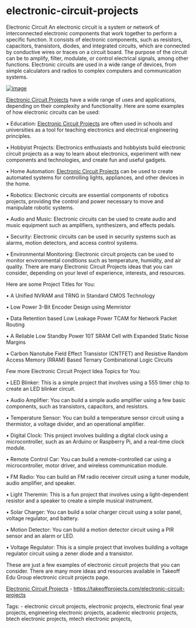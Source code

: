 # electronic-circuit-projects
Electronic Circuit An electronic circuit is a system or network of interconnected electronic components that work together to perform a specific function. It consists of electronic components, such as resistors, capacitors, transistors, diodes, and integrated circuits, which are connected by conductive wires or traces on a circuit board. The purpose of the circuit can be to amplify, filter, modulate, or control electrical signals, among other functions. Electronic circuits are used in a wide range of devices, from simple calculators and radios to complex computers and communication systems.

[![image](https://user-images.githubusercontent.com/122364815/228214275-04c375e7-47e8-4560-82e6-f9d907ed4d27.png)](https://takeoffprojects.com/electronic-circuit-projects)

[Electronic Circuit Projects](https://takeoffprojects.com/electronic-circuit-projects) have a wide range of uses and applications, depending on their complexity and functionality. Here are some examples of how electronic circuits can be used:

•	Education: [Electronic Circuit Projects](https://takeoffprojects.com/electronic-circuit-projects) are often used in schools and universities as a tool for teaching electronics and electrical engineering principles.

•	Hobbyist Projects: Electronics enthusiasts and hobbyists build electronic circuit projects as a way to learn about electronics, experiment with new components and technologies, and create fun and useful gadgets.

•	Home Automation: [Electronic Circuit Projects](https://takeoffprojects.com/electronic-circuit-projects) can be used to create automated systems for controlling lights, appliances, and other devices in the home.

•	Robotics: Electronic circuits are essential components of robotics projects, providing the control and power necessary to move and manipulate robotic systems.

•	Audio and Music: Electronic circuits can be used to create audio and music equipment such as amplifiers, synthesizers, and effects pedals.

•	Security: Electronic circuits can be used in security systems such as alarms, motion detectors, and access control systems.

•	Environmental Monitoring: Electronic circuit projects can be used to monitor environmental conditions such as temperature, humidity, and air quality.
There are many Electronic Circuit Projects ideas that you can consider, depending on your level of experience, interests, and resources. 

Here are some Project Titles for You:

•	A Unified NVRAM and TRNG in Standard CMOS Technology

•	Low Power 3-Bit Encoder Design using Memristor

•	Data Retention based Low Leakage Power TCAM for Network Packet Routing

•	A Reliable Low Standby Power 10T SRAM Cell with Expanded Static Noise Margins

•	Carbon Nanotube Field Effect Transistor (CNTFET) and Resistive Random Access Memory (RRAM) Based Ternary Combinational Logic Circuits

Few more Electronic Circuit Project Idea Topics for You: 

•	LED Blinker: This is a simple project that involves using a 555 timer chip to create an LED blinker circuit.

•	Audio Amplifier: You can build a simple audio amplifier using a few basic components, such as transistors, capacitors, and resistors.

•	Temperature Sensor: You can build a temperature sensor circuit using a thermistor, a voltage divider, and an operational amplifier.

•	Digital Clock: This project involves building a digital clock using a microcontroller, such as an Arduino or Raspberry Pi, and a real-time clock module.

•	Remote Control Car: You can build a remote-controlled car using a microcontroller, motor driver, and wireless communication module.

•	FM Radio: You can build an FM radio receiver circuit using a tuner module, audio amplifier, and speaker.

•	Light Theremin: This is a fun project that involves using a light-dependent resistor and a speaker to create a simple musical instrument.

•	Solar Charger: You can build a solar charger circuit using a solar panel, voltage regulator, and battery.

•	Motion Detector: You can build a motion detector circuit using a PIR sensor and an alarm or LED.

•	Voltage Regulator: This is a simple project that involves building a voltage regulator circuit using a zener diode and a transistor.

These are just a few examples of electronic circuit projects that you can consider. There are many more ideas and resources available in Takeoff Edu Group electronic circuit projects page. 

[Electronic Circuit Projects](https://takeoffprojects.com/electronic-circuit-projects) - https://takeoffprojects.com/electronic-circuit-projects

Tags: - electronic circuit projects, electronic projects, electronic final year projects, engineering electronic projects, academic electronic projects, btech electronic projects, mtech electronic projects, 

